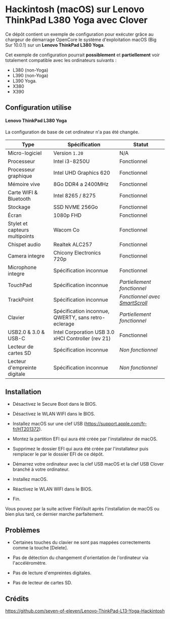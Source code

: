 # Hackintosh (macOS) sur Lenovo ThinkPad L380 Yoga avec Clover

Ce dépôt contient un exemple de configuration pour exécuter grâce au chargeur de démarrage OpenCore le système d'exploitation macOS (Big Sur 10.0.1) sur un **Lenovo ThinkPad L380 Yoga**.

Cet exemple de configuration pourrait **possiblement** et **partiellement** voir totalement compatible avec les ordinateurs suivants :

- L380 (non-Yoga)
- L390 (non-Yoga)
- L390 Yoga.
- X380
- X390

## Configuration utilise

#### Lenovo ThinkPad L380 Yoga

La configuration de base de cet ordinateur n'a pas été changée.

Type | Spécification |Statut
-----|-----|------
Micro-logiciel|Version `1.20`| N/A
Processeur|Intel i3-8250U|Fonctionnel
Processeur graphique|Intel UHD Graphics 620|Fonctionnel
Mémoire vive|8Go DDR4 a 2400MHz|Fonctionnel
Carte WIFI & Bluetooth |Intel 8265 / 8275|Fonctionnel
Stockage|SSD NVME 256Go|Fonctionnel
Écran| 1080p FHD|Fonctionnel
Stylet et capteurs multipoints|Wacom Co|Fonctionnel
Chispet audio|Realtek ALC257|Fonctionnel
Camera integre|Chicony Electronics 720p|Fonctionnel
Microphone integre|Spécification inconnue|Fonctionnel
TouchPad|Spécification inconnue|*Partiellement fonctionnel*
TrackPoint|Spécification inconnue|*Fonctionnel avec [SmartScroll]*
Clavier|Spécification inconnue, QWERTY, sans retro-eclerage|*Partiellement fonctionnel*
USB2.0 & 3.0 & USB-C|Intel Corporation USB 3.0 xHCI Controller (rev 21)|Fonctionnel
Lecteur de cartes SD|Spécification inconnue|*Non fonctionnel*
Lecteur d'empreinte digitale|Spécification inconnue|*Non fonctionnel*

[SmartScroll]: https://www.marcmoini.com/sx_fr.html

## Installation

- Désactivez le Secure Boot dans le BIOS.

- Désactivez le WLAN WIFI dans le BIOS.

- Installez macOS sur une clef USB (https://support.apple.com/fr-fr/HT201372).

- Montez la partition EFI qui aura été créée par l'installateur de macOS.

- Supprimez le dossier EFI qui aura été créée par l'installateur puis remplacer le par le dossier EFI de ce dépôt.

- Démarrez votre ordinateur avec la clef USB macOS et la clef USB Clover branché à votre ordinateur.

- Installez macOS.

- Réactivez le WLAN WIFI dans le BIOS.

- Fin.

Vous pouvez par la suite activer FileVault après l'installation de macOS ou bien plus tard, ce dernier marche parfaitement.

## Problèmes

- Certaines touches du clavier ne sont pas mappées correctements comme la touche [Delete].

- Pas de détection du changement d'orientation de l'ordinateur via l'accéléromètre.

- Pas de lecture d'empreintes digitales.

- Pas de lecteur de cartes SD.

## Crédits

https://github.com/seven-of-eleven/Lenovo-ThinkPad-L13-Yoga-Hackintosh
